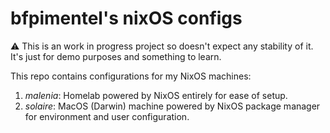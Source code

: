 # bfpimentel's nixOS configs

⚠️ This is an work in progress project so doesn't expect any stability of it. It's just for demo purposes and something to learn.

This repo contains configurations for my NixOS machines:
1. *malenia*: Homelab powered by NixOS entirely for ease of setup. 
2. *solaire*: MacOS (Darwin) machine powered by NixOS package manager for environment and user configuration.

